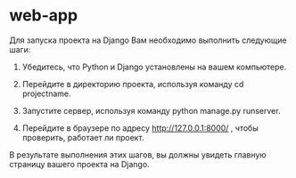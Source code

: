# web-app
Для запуска проекта на Django Вам необходимо выполнить следующие шаги:

1. Убедитесь, что Python и Django установлены на вашем компьютере.

2. Перейдите в директорию проекта, используя команду cd projectname.

3. Запустите сервер, используя команду python manage.py runserver.

4. Перейдите в браузере по адресу http://127.0.0.1:8000/ , чтобы проверить, работает ли проект.

В результате выполнения этих шагов, вы должны увидеть главную страницу вашего проекта на Django.
